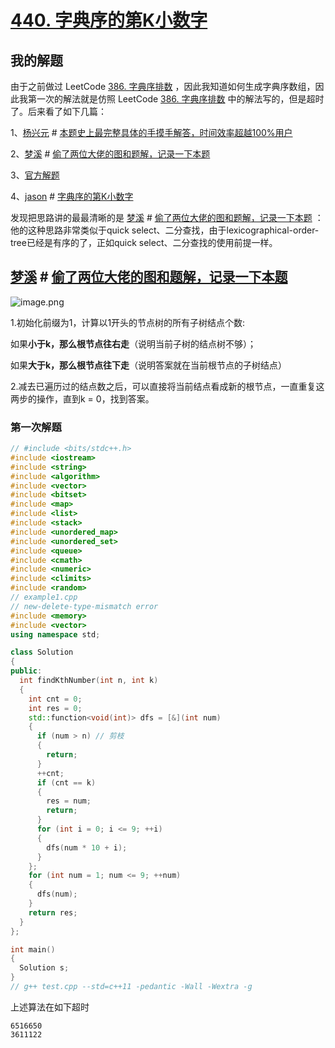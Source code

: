 # [440. 字典序的第K小数字](https://leetcode-cn.com/problems/k-th-smallest-in-lexicographical-order/)



## 我的解题

由于之前做过 LeetCode [386. 字典序排数](https://leetcode-cn.com/problems/lexicographical-numbers/) ，因此我知道如何生成字典序数组，因此我第一次的解法就是仿照 LeetCode [386. 字典序排数](https://leetcode-cn.com/problems/lexicographical-numbers/) 中的解法写的，但是超时了。后来看了如下几篇：

1、[杨兴元](https://leetcode-cn.com/u/user7056k/) # [本题史上最完整具体的手摸手解答，时间效率超越100%用户](https://leetcode-cn.com/problems/k-th-smallest-in-lexicographical-order/solution/ben-ti-shi-shang-zui-wan-zheng-ju-ti-de-shou-mo-sh/)

2、[梦溪](https://leetcode-cn.com/u/meng_xi/) # [偷了两位大佬的图和题解，记录一下本题](https://leetcode-cn.com/problems/k-th-smallest-in-lexicographical-order/solution/tou-liao-liang-wei-da-lao-de-tu-he-ti-ji-fs9r/) 

3、[官方解题](https://leetcode-cn.com/problems/k-th-smallest-in-lexicographical-order/solution/zi-dian-xu-de-di-kxiao-shu-zi-by-leetcod-bfy0/)

4、[jason](https://leetcode-cn.com/u/jason-2/) # [字典序的第K小数字](https://leetcode-cn.com/problems/k-th-smallest-in-lexicographical-order/solution/wu-xu-jie-zhu-shi-cha-shu-ye-neng-rong-yi-li-jie-b/)

发现把思路讲的最最清晰的是 [梦溪](https://leetcode-cn.com/u/meng_xi/) # [偷了两位大佬的图和题解，记录一下本题](https://leetcode-cn.com/problems/k-th-smallest-in-lexicographical-order/solution/tou-liao-liang-wei-da-lao-de-tu-he-ti-ji-fs9r/) ：他的这种思路非常类似于quick select、二分查找，由于lexicographical-order-tree已经是有序的了，正如quick select、二分查找的使用前提一样。

## [梦溪](https://leetcode-cn.com/u/meng_xi/) # [偷了两位大佬的图和题解，记录一下本题](https://leetcode-cn.com/problems/k-th-smallest-in-lexicographical-order/solution/tou-liao-liang-wei-da-lao-de-tu-he-ti-ji-fs9r/) 

![image.png](https://pic.leetcode-cn.com/1633397054-NgEVkv-image.png)

1.初始化前缀为1，计算以1开头的节点树的所有子树结点个数:

如果**小于k，那么根节点往右走**（说明当前子树的结点树不够）；

如果**大于k，那么根节点往下走**（说明答案就在当前根节点的子树结点）

2.减去已遍历过的结点数之后，可以直接将当前结点看成新的根节点，一直重复这两步的操作，直到k = 0，找到答案。



### 第一次解题

```c++
// #include <bits/stdc++.h>
#include <iostream>
#include <string>
#include <algorithm>
#include <vector>
#include <bitset>
#include <map>
#include <list>
#include <stack>
#include <unordered_map>
#include <unordered_set>
#include <queue>
#include <cmath>
#include <numeric>
#include <climits>
#include <random>
// example1.cpp
// new-delete-type-mismatch error
#include <memory>
#include <vector>
using namespace std;

class Solution
{
public:
  int findKthNumber(int n, int k)
  {
    int cnt = 0;
    int res = 0;
    std::function<void(int)> dfs = [&](int num)
    {
      if (num > n) // 剪枝
      {
        return;
      }
      ++cnt;
      if (cnt == k)
      {
        res = num;
        return;
      }
      for (int i = 0; i <= 9; ++i)
      {
        dfs(num * 10 + i);
      }
    };
    for (int num = 1; num <= 9; ++num)
    {
      dfs(num);
    }
    return res;
  }
};

int main()
{
  Solution s;
}
// g++ test.cpp --std=c++11 -pedantic -Wall -Wextra -g

```

上述算法在如下超时

```
6516650
3611122
```



